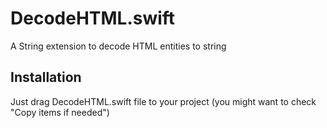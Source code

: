 # DecodeHTML.swift
A String extension to decode HTML entities to string

## Installation
Just drag DecodeHTML.swift file to your project (you might want to check "Copy items if needed")
